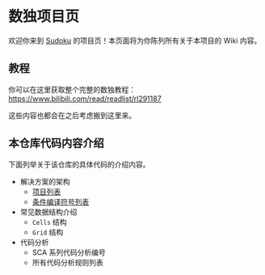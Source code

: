 # 数独项目页

欢迎你来到 [Sudoku](https://github.com/SunnieShine/Sudoku) 的项目页！本页面将为你陈列所有关于本项目的 Wiki 内容。

## 教程

你可以在这里获取整个完整的数独教程：https://www.bilibili.com/read/readlist/rl291187

这些内容也都会在之后考虑搬到这里来。

## 本仓库代码内容介绍

下面列举关于该仓库的具体代码的介绍内容。

* 解决方案的架构
  * [项目列表](projects)
  * [条件编译符号列表](compilation-symbols)
* 常见数据结构介绍
  * `Cells` 结构
  * `Grid` 结构
* 代码分析
  * SCA 系列代码分析编号
  * 所有代码分析规则列表
